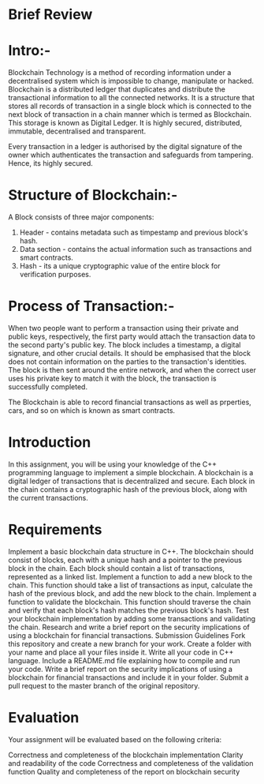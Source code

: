 # Brief Review

# Intro:-
Blockchain Technology is a method of recording information under a decentralised system which is impossible to change, manipulate or hacked. Blockchain is a  distributed ledger that duplicates and distribute the transactional information to all the connected networks. It is a structure that stores all records of transaction in a single block which is connected to the next block of transaction in a chain manner which is termed as Blockchain. This storage is known as Digital Ledger. It is highly secured, distributed, immutable, decentralised and transparent.

Every transaction in a ledger is authorised by the digital signature of the owner which authenticates the transaction and safeguards from tampering. Hence, its highly secured.

# Structure of Blockchain:-

A Block consists of three major components:
1) Header - contains metadata such as timpestamp and previous block's hash.
2) Data section - contains the actual information such as transactions and smart contracts.
3) Hash - its a unique cryptographic value of the entire block for verification purposes.

# Process of Transaction:-

When two people want to perform a transaction using their private and public keys, respectively, the first party would attach the transaction data to the second party's public key. The block includes a timestamp, a digital signature, and other crucial details. It should be emphasised that the block does not contain information on the parties to the transaction's identities. The block is then sent around the entire network, and when the correct user uses his private key to match it with the block, the transaction is successfully completed.

The Blockchain is able to record financial transactions as well as prperties, cars, and so on which is known as smart contracts.





# Introduction
In this assignment, you will be using your knowledge of the C++ programming language to implement a simple blockchain. A blockchain is a digital ledger of transactions that is decentralized and secure. Each block in the chain contains a cryptographic hash of the previous block, along with the current transactions.

# Requirements
Implement a basic blockchain data structure in C++. The blockchain should consist of blocks, each with a unique hash and a pointer to the previous block in the chain.
Each block should contain a list of transactions, represented as a linked list.
Implement a function to add a new block to the chain. This function should take a list of transactions as input, calculate the hash of the previous block, and add the new block to the chain.
Implement a function to validate the blockchain. This function should traverse the chain and verify that each block's hash matches the previous block's hash.
Test your blockchain implementation by adding some transactions and validating the chain.
Research and write a brief report on the security implications of using a blockchain for financial transactions.
Submission Guidelines
Fork this repository and create a new branch for your work.
Create a folder with your name and place all your files inside it.
Write all your code in C++ language.
Include a README.md file explaining how to compile and run your code.
Write a brief report on the security implications of using a blockchain for financial transactions and include it in your folder.
Submit a pull request to the master branch of the original repository.

# Evaluation
Your assignment will be evaluated based on the following criteria:

Correctness and completeness of the blockchain implementation
Clarity and readability of the code
Correctness and completeness of the validation function
Quality and completeness of the report on blockchain security

